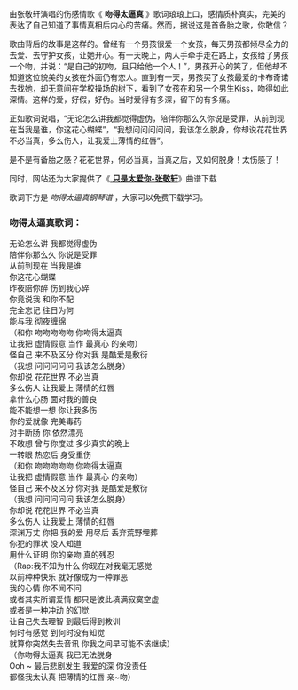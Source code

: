 

由张敬轩演唱的伤感情歌《 **吻得太逼真** 》歌词琅琅上口，感情质朴真实，完美的表达了自己知道了事情真相后内心的苦痛。然而，据说这是首备胎之歌，你敢信？

歌曲背后的故事是这样的。曾经有一个男孩很爱一个女孩，每天男孩都倾尽全力的去爱、去守护女孩，让她开心。有一天晚上，两人手牵手走在路上，女孩给了男孩一个吻，并说：“是自己的初吻，且只给他一个人！”，男孩开心的笑了，但他却不知道这位貌美的女孩在外面仍有恋人。直到有一天，男孩买了女孩最爱的卡布奇诺去找她，却无意间在学校操场的树下，看到了女孩在和另一个男生Kiss，吻得如此深情。这样的爱，好假，好伪。当时爱得有多深，留下的有多痛。

正如歌词说唱，“无论怎么讲我都觉得虚伪，陪伴你那么久你说是受罪，从前到现在当我是谁，你这花心蝴蝶”，“我想问问问问问，我该怎么脱身，你却说花花世界不必当真，多么伤人，让我爱上薄情的红唇”。

是不是有备胎之感？花花世界，何必当真，当真之后，又如何脱身！太伤感了！

同时，网站还为大家提供了《[ **只是太爱你-张敬轩**](Music-10207.html "只是太爱你-张敬轩")》曲谱下载

歌词下方是 _吻得太逼真钢琴谱_ ，大家可以免费下载学习。

### 吻得太逼真歌词：

无论怎么讲 我都觉得虚伪  
陪伴你那么久 你说是受罪  
从前到现在 当我是谁  
你这花心蝴蝶  
昨夜陪你醉 伤到我心碎  
你竟说我 和你不配  
完全忘记 往日为何  
能与我 彻夜缠绵  
（和你 吻吻吻吻吻 你吻得太逼真  
让我把 虚情假意 当作 最真心 的亲吻）  
怪自己 来不及区分 你对我 是酷爱是敷衍  
（我想 问问问问问 我该怎么脱身）  
你却说 花花世界 不必当真  
多么伤人 让我爱上 薄情的红唇  
拿什么心肠 面对我的善良  
能不能想一想 你让我多伤  
你的爱就像 完美毒药  
对手断肠 你 依然漂亮  
不敢想 曾与你度过 多少真实的晚上  
一转眼 热恋后 身受重伤  
（和你 吻吻吻吻吻 你吻得太逼真  
让我把 虚情假意 当作 最真心 的亲吻）  
怪自己 来不及区分 你对我 是酷爱是敷衍  
（我想 问问问问问 我该怎么脱身）  
你却说 花花世界 不必当真  
多么伤人 让我爱上 薄情的红唇  
深渊万丈 你把 我的爱 用尽后 丢弃荒野埋葬  
你犯的罪状 没人知道  
用什么证明 你的亲吻 真的残忍  
（Rap:我不知为什么 你现在对我毫无感觉  
以前种种快乐 就好像成为一种罪恶  
我的心情 你不闻不问  
或者其实所谓爱情 都只是彼此填满寂寞空虚  
或者是一种冲动 的幻觉  
让自己失去理智 到最后得到教训  
何时有感觉 到何时没有知觉  
就算你突然失去音讯 你我之间早可能不该继续）  
（你吻得太逼真 我已无法脱身  
Ooh ~ 最后悲剧发生 我爱的深 你没责任  
都怪我太认真 把薄情的红唇 亲~吻）

